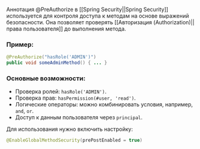 Аннотация @PreAuthorize в [[Spring Security||Spring Security]] используется для контроля доступа к методам на основе выражений безопасности. Она позволяет проверять [[Авторизация (Authorization)||права пользователя]] до выполнения метода.


### Пример:

```java
@PreAuthorize("hasRole('ADMIN')")
public void someAdminMethod() { ... }
```

### Основные возможности:

- Проверка ролей: `hasRole('ADMIN')`.
- Проверка прав: `hasPermission(#user, 'read')`.
- Логические операторы: можно комбинировать условия, например, `and`, `or`.
- Доступ к данным пользователя через `principal`.

  

Для использования нужно включить настройку:

```java
@EnableGlobalMethodSecurity(prePostEnabled = true)
```
